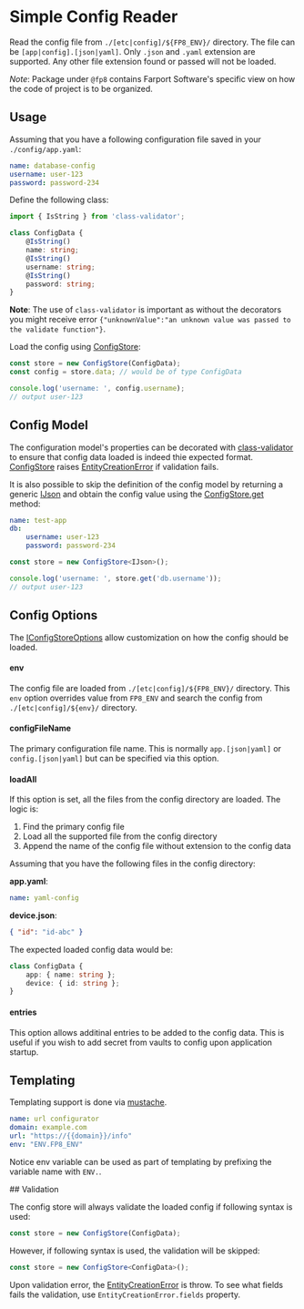 # Simple Config Reader

Read the config file from `./[etc|config]/${FP8_ENV}/` directory.  The file can be `[app|config].[json|yaml]`.  Only `.json` and `.yaml` extension are supported.  Any other file extension found or passed will not be loaded.

*Note*: Package under `@fp8` contains Farport Software's specific view on how the code of project is to be organized.

## Usage

Assuming that you have a following configuration file saved in your `./config/app.yaml`:

```yaml
name: database-config
username: user-123
password: password-234
```

Define the following class:

```typescript
import { IsString } from 'class-validator';

class ConfigData {
    @IsString()
    name: string;
    @IsString()
    username: string;
    @IsString()
    password: string;
}
```

**Note**:  The use of `class-validator` is important as without the decorators you might receive
           error `{"unknownValue":"an unknown value was passed to the validate function"}`.

Load the config using [ConfigStore](https://fp8.github.io/simple-config/classes/ConfigStore.html):

```typescript
const store = new ConfigStore(ConfigData);
const config = store.data; // would be of type ConfigData

console.log('username: ', config.username);
// output user-123
```

## Config Model

The configuration model's properties can be decorated with [class-validator](https://github.com/typestack/class-validator)
to ensure that config data loaded is indeed thie expected format.
[ConfigStore](https://fp8.github.io/simple-config/classes/ConfigStore.html) raises
[EntityCreationError](https://fp8.github.io/simple-config/classes/EntityCreationError.html) if validation fails.

It is also possible to skip the definition of the config model by returning a generic
[IJson](https://fp8.github.io/jlog-facade/interfaces/IJson.html) and obtain the config value
using the [ConfigStore.get](https://fp8.github.io/simple-config/classes/ConfigStore.html#get) method:

```yaml
name: test-app
db:
    username: user-123
    password: password-234
```

```typescript
const store = new ConfigStore<IJson>();

console.log('username: ', store.get('db.username'));
// output user-123
```

## Config Options

The [IConfigStoreOptions](https://fp8.github.io/simple-config/interfaces/IConfigStoreOptions.html) allow customization on how the config
should be loaded.

#### env

The config file are loaded from `./[etc|config]/${FP8_ENV}/` directory.  This `env` option overrides value from `FP8_ENV` and
search the config from `./[etc|config]/${env}/` directory.

#### configFileName

The primary configuration file name.  This is normally `app.[json|yaml]` or `config.[json|yaml]` but can be specified via
this option.

#### loadAll

If this option is set, all the files from the config directory are loaded.  The logic is:

1. Find the primary config file
1. Load all the supported file from the config directory
1. Append the name of the config file without extension to the config data

Assuming that you have the following files in the config directory:

**app.yaml**:
```yaml
name: yaml-config
```

**device.json**:
```json
{ "id": "id-abc" }
```

The expected loaded config data would be:

```typescript
class ConfigData {
    app: { name: string };
    device: { id: string };
}
```

#### entries

This option allows additinal entries to be added to the config data.  This is useful if you wish
to add secret from vaults to config upon application startup.

## Templating

Templating support is done via [mustache](https://mustache.github.io/).

```yaml
name: url configurator
domain: example.com
url: "https://{{domain}}/info"
env: "ENV.FP8_ENV"
```

Notice env variable can be used as part of templating by prefixing the variable name with `ENV.`.

## Validation

The config store will always validate the loaded config if following syntax is used:

```typescript
const store = new ConfigStore(ConfigData);
```

However, if following syntax is used, the validation will be skipped:

```typescript
const store = new ConfigStore<ConfigData>();
```

Upon validation error, the [EntityCreationError](https://fp8.github.io/simple-config/classes/EntityCreationError.html) is throw. To
see what fields fails the validation, use `EntityCreationError.fields` property.
